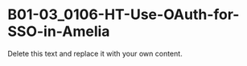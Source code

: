 

# B01-03_0106-HT-Use-OAuth-for-SSO-in-Amelia

Delete this text and replace it with your own content.
